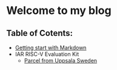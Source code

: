 # **Welcome to my blog**


## Table of Cotents:
- [Getting start with Markdown](../article/GettingStartWithMarkDown.md)
 - IAR RISC-V Evaluation Kit
    - [Parcel from Uppsala Sweden](#article/[1]IAR_RISC_V/0_ParcelFromUppsalaSweden/0_ParcelFromUppsalaSweden)
